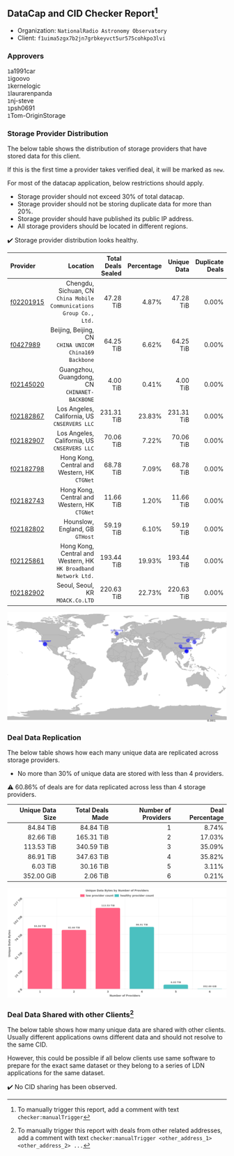 ## DataCap and CID Checker Report[^1]
 - Organization: `NationalRadio Astronomy Observatory`
 - Client: `f1uima5zgx7b2jn7grbkeyvct5ur575cohkpo3lvi`
### Approvers
`1`a1991car<br/>`1`igoovo<br/>`1`kernelogic<br/>`1`laurarenpanda<br/>`1`nj-steve<br/>`1`psh0691<br/>`1`Tom-OriginStorage

### Storage Provider Distribution
The below table shows the distribution of storage providers that have stored data for this client.

If this is the first time a provider takes verified deal, it will be marked as `new`.

For most of the datacap application, below restrictions should apply.
 - Storage provider should not exceed 30% of total datacap.
 - Storage provider should not be storing duplicate data for more than 20%.
 - Storage provider should have published its public IP address.
 - All storage providers should be located in different regions.

✔️ Storage provider distribution looks healthy.

| Provider                                              |                                                               Location | Total Deals Sealed | Percentage | Unique Data | Duplicate Deals |
| :---------------------------------------------------- | ---------------------------------------------------------------------: | -----------------: | ---------: | ----------: | --------------: |
| [f02201915](https://filfox.info/en/address/f02201915) | Chengdu, Sichuan, CN<br/>`China Mobile Communications Group Co., Ltd.` |          47.28 TiB |      4.87% |   47.28 TiB |           0.00% |
| [f0427989](https://filfox.info/en/address/f0427989)   |              Beijing, Beijing, CN<br/>`CHINA UNICOM China169 Backbone` |          64.25 TiB |      6.62% |   64.25 TiB |           0.00% |
| [f02145020](https://filfox.info/en/address/f02145020) |                       Guangzhou, Guangdong, CN<br/>`CHINANET-BACKBONE` |           4.00 TiB |      0.41% |    4.00 TiB |           0.00% |
| [f02182867](https://filfox.info/en/address/f02182867) |                        Los Angeles, California, US<br/>`CNSERVERS LLC` |         231.31 TiB |     23.83% |  231.31 TiB |           0.00% |
| [f02182907](https://filfox.info/en/address/f02182907) |                        Los Angeles, California, US<br/>`CNSERVERS LLC` |          70.06 TiB |      7.22% |   70.06 TiB |           0.00% |
| [f02182798](https://filfox.info/en/address/f02182798) |                        Hong Kong, Central and Western, HK<br/>`CTGNet` |          68.78 TiB |      7.09% |   68.78 TiB |           0.00% |
| [f02182743](https://filfox.info/en/address/f02182743) |                        Hong Kong, Central and Western, HK<br/>`CTGNet` |          11.66 TiB |      1.20% |   11.66 TiB |           0.00% |
| [f02182802](https://filfox.info/en/address/f02182802) |                                     Hounslow, England, GB<br/>`GTHost` |          59.19 TiB |      6.10% |   59.19 TiB |           0.00% |
| [f02125861](https://filfox.info/en/address/f02125861) |     Hong Kong, Central and Western, HK<br/>`HK Broadband Network Ltd.` |         193.44 TiB |     19.93% |  193.44 TiB |           0.00% |
| [f02182902](https://filfox.info/en/address/f02182902) |                                    Seoul, Seoul, KR<br/>`MOACK.Co.LTD` |         220.63 TiB |     22.73% |  220.63 TiB |           0.00% |

<img src="https://raw.githubusercontent.com/data-preservation-programs/filplus-checker-assets/main/filecoin-project/filecoin-plus-large-datasets/issues/1947/1686267630472.png"/>

### Deal Data Replication
The below table shows how each many unique data are replicated across storage providers.

- No more than 30% of unique data are stored with less than 4 providers.

⚠️ 60.86% of deals are for data replicated across less than 4 storage providers.

| Unique Data Size | Total Deals Made | Number of Providers | Deal Percentage |
| ---------------: | ---------------: | ------------------: | --------------: |
|        84.84 TiB |        84.84 TiB |                   1 |           8.74% |
|        82.66 TiB |       165.31 TiB |                   2 |          17.03% |
|       113.53 TiB |       340.59 TiB |                   3 |          35.09% |
|        86.91 TiB |       347.63 TiB |                   4 |          35.82% |
|         6.03 TiB |        30.16 TiB |                   5 |           3.11% |
|       352.00 GiB |         2.06 TiB |                   6 |           0.21% |

<img src="https://raw.githubusercontent.com/data-preservation-programs/filplus-checker-assets/main/filecoin-project/filecoin-plus-large-datasets/issues/1947/1686267631256.png"/>

### Deal Data Shared with other Clients[^3]
The below table shows how many unique data are shared with other clients.
Usually different applications owns different data and should not resolve to the same CID.

However, this could be possible if all below clients use same software to prepare for the exact same dataset or they belong to a series of LDN applications for the same dataset.

✔️ No CID sharing has been observed.

[^1]: To manually trigger this report, add a comment with text `checker:manualTrigger`

[^2]: Deals from those addresses are combined into this report as they are specified with `checker:manualTrigger`

[^3]: To manually trigger this report with deals from other related addresses, add a comment with text `checker:manualTrigger <other_address_1> <other_address_2> ...`
